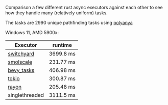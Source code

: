 Comparison a few different rust async executors against each other to see how they handle many (relatively uniform) tasks.

The tasks are 2990 unique pathfinding tasks using [polyanya](https://github.com/vleue/polyanya)

Windows 11, AMD 5900x:

| Executor                                                                     | runtime    |
|------------------------------------------------------------------------------|------------|
| [switchyard](https://github.com/bve-reborn/switchyard)                       | 3699.8 ms  |
| [smolscale](https://github.com/geph-official/smolscale)                      | 231.77 ms  |
| [bevy_tasks](https://github.com/bevyengine/bevy/tree/main/crates/bevy_tasks) | 406.98 ms  |
| [tokio](https://github.com/tokio-rs/tokio)                                   | 300.87 ms  |
| [rayon](https://github.com/rayon-rs/rayon)                                   | 205.48 ms  |
| singlethreaded                                                               | 3111.5 ms  |